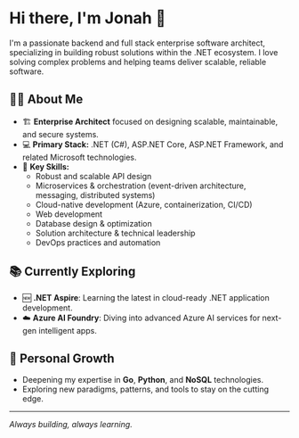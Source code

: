 # Hi there, I'm Jonah 👋

I'm a passionate backend and full stack enterprise software architect, specializing in building robust solutions within the .NET ecosystem. I love solving complex problems and helping teams deliver scalable, reliable software.

## 👨‍💻 About Me
- 🏗️ **Enterprise Architect** focused on designing scalable, maintainable, and secure systems.
- 💻 **Primary Stack:** .NET (C#), ASP.NET Core, ASP.NET Framework, and related Microsoft technologies.
- 🚀 **Key Skills:**
  - Robust and scalable API design
  - Microservices & orchestration (event-driven architecture, messaging, distributed systems)
  - Cloud-native development (Azure, containerization, CI/CD)
  - Web development
  - Database design & optimization
  - Solution architecture & technical leadership
  - DevOps practices and automation

## 📚 Currently Exploring
- 🆕 **.NET Aspire**: Learning the latest in cloud-ready .NET application development.
- ☁️ **Azure AI Foundry**: Diving into advanced Azure AI services for next-gen intelligent apps.

## 🌱 Personal Growth
- Deepening my expertise in **Go**, **Python**, and **NoSQL** technologies.
- Exploring new paradigms, patterns, and tools to stay on the cutting edge.

---
_Always building, always learning._
